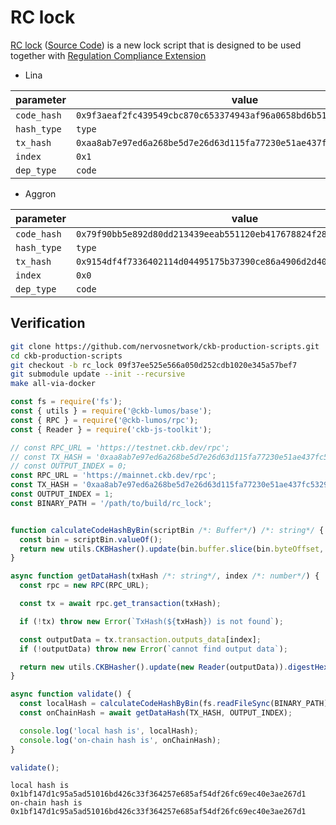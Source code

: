 # RC lock

[RC lock](https://github.com/XuJiandong/docs-bank/blob/bfcb80c8c5c09931c4e59aad8eca2f6be06b32a5/omni_lock.md) ([Source Code](https://github.com/nervosnetwork/ckb-production-scripts/tree/09f37ee525e566a050d252cdb1020e345a57bef7)) is a new lock script that is designed to be used together with [Regulation Compliance Extension](https://talk.nervos.org/t/rfc-regulation-compliance-extension/5338)

- Lina

| parameter   | value                                                                |
| ----------- | -------------------------------------------------------------------- |
| `code_hash` | `0x9f3aeaf2fc439549cbc870c653374943af96a0658bd6b51be8d8983183e6f52f` |
| `hash_type` | `type`                                                               |
| `tx_hash`   | `0xaa8ab7e97ed6a268be5d7e26d63d115fa77230e51ae437fc532988dd0c3ce10a` |
| `index`     | `0x1`                                                                |
| `dep_type`  | `code`                                                               |

- Aggron

| parameter   | value                                                                |
| ----------- | -------------------------------------------------------------------- |
| `code_hash` | `0x79f90bb5e892d80dd213439eeab551120eb417678824f282b4ffb5f21bad2e1e` |
| `hash_type` | `type`                                                               |
| `tx_hash`   | `0x9154df4f7336402114d04495175b37390ce86a4906d2d4001cf02c3e6d97f39c` |
| `index`     | `0x0`                                                                |
| `dep_type`  | `code`                                                               |

## Verification

```sh
git clone https://github.com/nervosnetwork/ckb-production-scripts.git
cd ckb-production-scripts
git checkout -b rc_lock 09f37ee525e566a050d252cdb1020e345a57bef7
git submodule update --init --recursive
make all-via-docker
```

```js
const fs = require('fs');
const { utils } = require('@ckb-lumos/base');
const { RPC } = require('@ckb-lumos/rpc');
const { Reader } = require('ckb-js-toolkit');

// const RPC_URL = 'https://testnet.ckb.dev/rpc';
// const TX_HASH = '0xaa8ab7e97ed6a268be5d7e26d63d115fa77230e51ae437fc532988dd0c3ce10a';
// const OUTPUT_INDEX = 0;
const RPC_URL = 'https://mainnet.ckb.dev/rpc';
const TX_HASH = '0xaa8ab7e97ed6a268be5d7e26d63d115fa77230e51ae437fc532988dd0c3ce10a';
const OUTPUT_INDEX = 1;
const BINARY_PATH = '/path/to/build/rc_lock';


function calculateCodeHashByBin(scriptBin /*: Buffer*/) /*: string*/ {
  const bin = scriptBin.valueOf();
  return new utils.CKBHasher().update(bin.buffer.slice(bin.byteOffset, bin.byteLength + bin.byteOffset)).digestHex();
}

async function getDataHash(txHash /*: string*/, index /*: number*/) {
  const rpc = new RPC(RPC_URL);

  const tx = await rpc.get_transaction(txHash);

  if (!tx) throw new Error(`TxHash(${txHash}) is not found`);

  const outputData = tx.transaction.outputs_data[index];
  if (!outputData) throw new Error(`cannot find output data`);

  return new utils.CKBHasher().update(new Reader(outputData)).digestHex();
}

async function validate() {
  const localHash = calculateCodeHashByBin(fs.readFileSync(BINARY_PATH));
  const onChainHash = await getDataHash(TX_HASH, OUTPUT_INDEX);

  console.log('local hash is', localHash);
  console.log('on-chain hash is', onChainHash);
}

validate();
```

```
local hash is 0x1bf147d1c95a5ad51016bd426c33f364257e685af54df26fc69ec40e3ae267d1
on-chain hash is 0x1bf147d1c95a5ad51016bd426c33f364257e685af54df26fc69ec40e3ae267d1
```
